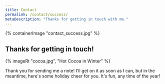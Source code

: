 ```yaml
---
title: Contact
permalink: /contact/success/
metaDescription: "Thanks for getting in touch with me."
---
```


<section class="section">
    {% containerImage "contact_success.jpg" %}
    <article class="content">

## Thanks for getting in touch!

{% imageRt "cocoa.jpg", "Hot Cocoa in Winter" %} 

Thank you for sending me a note! I'll get on it as soon as I can, but in the meantime, here's some holiday cheer for you. It's fun, any time of the year! 

